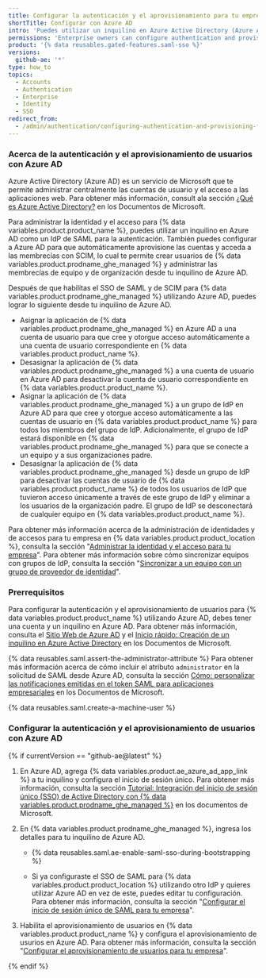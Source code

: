 ```yaml
---
title: Configurar la autenticación y el aprovisionamiento para tu empresa utilizando Azure AD
shortTitle: Configurar con Azure AD
intro: 'Puedes utilizar un inquilino en Azure Active Directory (Azure AD) como proveedor de identidad (IdP) para administrar centralmente la autenticación y el aprovisionamiento de usuarios para {% data variables.product.product_location %}.'
permissions: 'Enterprise owners can configure authentication and provisioning for an enterprise on {% data variables.product.product_name %}.'
product: '{% data reusables.gated-features.saml-sso %}'
versions:
  github-ae: '*'
type: how_to
topics:
  - Accounts
  - Authentication
  - Enterprise
  - Identity
  - SSO
redirect_from:
  - /admin/authentication/configuring-authentication-and-provisioning-for-your-enterprise-using-azure-ad
---
```


### Acerca de la autenticación y el aprovisionamiento de usuarios con Azure AD

Azure Active Directory (Azure AD) es un servicio de Microsoft que te permite administrar centralmente las cuentas de usuario y el acceso a las aplicaciones web. Para obtener más información, consult ala sección [¿Qué es Azure Active Directory?](https://docs.microsoft.com/azure/active-directory/fundamentals/active-directory-whatis) en los Documentos de Microsoft.

Para administrar la identidad y el acceso para {% data variables.product.product_name %}, puedes utilizar un inquilino en Azure AD como un IdP de SAML para la autenticación. También puedes configurar a Azure AD para que automáticamente aprovisione las cuentas y acceda a las membrecías con SCIM, lo cual te permite crear usuarios de {% data variables.product.prodname_ghe_managed %} y administrar las membrecías de equipo y de organización desde tu inquilino de Azure AD.

Después de que habilitas el SSO de SAML y de SCIM para {% data variables.product.prodname_ghe_managed %} utilizando Azure AD, puedes lograr lo siguiente desde tu inquilino de Azure AD.

* Asignar la aplicación de {% data variables.product.prodname_ghe_managed %} en Azure AD a una cuenta de usuario para que cree y otorgue acceso automáticamente a una cuenta de usuario correspondiente en {% data variables.product.product_name %}.
* Desasignar la aplicación de {% data variables.product.prodname_ghe_managed %} a una cuenta de usuario en Azure AD para desactivar la cuenta de usuario correspondiente en {% data variables.product.product_name %}.
* Asignar la aplicación de {% data variables.product.prodname_ghe_managed %} a un grupo de IdP en Azure AD para que cree y otorgue acceso automáticamente a las cuentas de usuario en {% data variables.product.product_name %} para todos los miembros del grupo de IdP. Adicionalmente, el grupo de IdP estará disponible en {% data variables.product.prodname_ghe_managed %} para que se conecte a un equipo y a sus organizaciones padre.
* Desasignar la aplicación de {% data variables.product.prodname_ghe_managed %} desde un grupo de IdP para desactivar las cuentas de usuario de {% data variables.product.product_name %} de todos los usuarios de IdP que tuvieron acceso únicamente a través de este grupo de IdP y eliminar a los usuarios de la organización padre. El grupo de IdP se desconectará de cualquier equipo en {% data variables.product.product_name %}.

Para obtener más información acerca de la administración de identidades y de accesos para tu empresa en {% data variables.product.product_location %}, consulta la sección "[Administrar la identidad y el acceso para tu empresa](/admin/authentication/managing-identity-and-access-for-your-enterprise)". Para obtener más información sobre cómo sincronizar equipos con grupos de IdP, consulta la sección "[Sincronizar a un equipo con un grupo de proveedor de identidad](/organizations/organizing-members-into-teams/synchronizing-a-team-with-an-identity-provider-group)".

### Prerrequisitos

Para configurar la autenticación y el aprovisionamiento de usuarios para {% data variables.product.product_name %} utilizando Azure AD, debes tener una cuenta y un inquilino en Azure AD. Para obtener más información, consulta el [Sitio Web de Azure AD](https://azure.microsoft.com/free/active-directory) y el [Inicio rápido: Creación de un inquilino en Azure Active Directory](https://docs.microsoft.com/azure/active-directory/develop/quickstart-create-new-tenant) en los Documentos de Microsoft.

{% data reusables.saml.assert-the-administrator-attribute %} Para obtener más información acerca de cómo incluir el atributo `administrator` en la solicitud de SAML desde Azure AD, consulta la sección [Cómo: personalizar las notificaciones emitidas en el token SAML para aplicaciones empresariales](https://docs.microsoft.com/azure/active-directory/develop/active-directory-saml-claims-customization) en los Documentos de Microsoft.

{% data reusables.saml.create-a-machine-user %}

### Configurar la autenticación y el aprovisionamiento de usuarios con Azure AD

{% if currentVersion == "github-ae@latest" %}

1. En Azure AD, agrega {% data variables.product.ae_azure_ad_app_link %} a tu inquilino y configura el inicio de sesión único. Para obtener más información, consulta la sección [Tutorial: Integración del inicio de sesión único (SSO) de Active Directory con {% data variables.product.prodname_ghe_managed %}](https://docs.microsoft.com/azure/active-directory/saas-apps/github-ae-tutorial) en los documentos de Microsoft.

1. En {% data variables.product.prodname_ghe_managed %}, ingresa los detalles para tu inquilino de Azure AD.

    - {% data reusables.saml.ae-enable-saml-sso-during-bootstrapping %}

    - Si ya configuraste el SSO de SAML para {% data variables.product.product_location %} utilizando otro IdP y quieres utilizar Azure AD en vez de este, puedes editar tu configuración. Para obtener más información, consulta la sección "[Configurar el inicio de sesión único de SAML para tu empresa](/admin/authentication/configuring-saml-single-sign-on-for-your-enterprise#editing-the-saml-sso-configuration)".

1. Habilita el aprovisionamiento de usuarios en {% data variables.product.product_name %} y configura el aprovisionamiento de usurios en Azure AD. Para obtener más información, consulta la sección "[Configurar el aprovisionamiento de usuarios para tu empresa](/admin/authentication/configuring-user-provisioning-for-your-enterprise#enabling-user-provisioning-for-your-enterprise)".

{% endif %}

